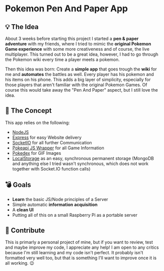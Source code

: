 # Pokemon Pen And Paper App

## 💡 The Idea

About 3 weeks before starting this project I started a **pen & paper adventure** with my friends, where I tried to mimic the **original Pokemon Game experience** with some more creativeness and of course, the live multiplayer. This turned out to be a great idea, however, I had to go through the Pokemon wiki every time a player meets a pokemon.

Then this idea was born: Create a **simple app** that goes trough the **wiki** for me and **automates** the battles as well. Every player has his pokemon and his items on his phone. This adds a big layer of simplicity, especially for those players that aren't familiar with the original Pokemon Games. Of course this would take away the "Pen And Paper" aspect, but I still love the idea.

## 🎩 The Concept

This app relies on the following:
* [NodeJS](https://nodejs.org/en/)
* [Express](https://expressjs.com/) for easy Website delivery
* [SocketIO](https://socket.io/) for all further Communication
* [Pokeapi JS Wrapper](https://github.com/PokeAPI/pokeapi-js-wrapper) for all Game Information
* [Pokedex](https://github.com/contolini/pokedex) for GIF Images
* [LocalStorage](https://github.com/lmaccherone/node-localstorage) as an easy, synchronous permanent storage (MongoDB and anything else I tried wasn't synchronous, which does not work together with Socket.IO function calls)

## 💣 Goals

* **Learn** the basic JS/Node principles of a Server
* Simple automatic **information acquisition**
* A **clean UI**
* Putting all of this on a small Raspberry Pi as a portable server

## 💌 Contribute

This is primarly a personal project of mine, but if you want to review, test and maybe improve my code, I appreciate any help! I am open to any critics because I'm still learning and my code isn't perfect. It probably isn't formatted very well too, but that is something I'll want to improve once it is all working. 😉
